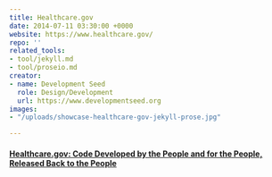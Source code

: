 ```yaml
---
title: Healthcare.gov
date: 2014-07-11 03:30:00 +0000
website: https://www.healthcare.gov/
repo: ''
related_tools:
- tool/jekyll.md
- tool/proseio.md
creator:
- name: Development Seed
  role: Design/Development
  url: https://www.developmentseed.org
images:
- "/uploads/showcase-healthcare-gov-jekyll-prose.jpg"

---
```

#### [Healthcare.gov: Code Developed by the People and for the People, Released Back to the People](http://www.theatlantic.com/technology/archive/2013/06/healthcaregov-code-developed-by-the-people-and-for-the-people-released-back-to-the-people/277295/)
